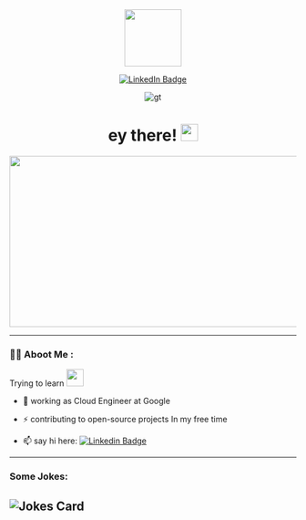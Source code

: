 <div id="header" align="center">
  <img src="https://i.giphy.com/media/v1.Y2lkPTc5MGI3NjExeG9oNm9rMGp0amZwa3BxaDMxdHNlZGI0d3hjeDVxNjFybTIzNmFkcSZlcD12MV9pbnRlcm5hbF9naWZfYnlfaWQmY3Q9Zw/xThuWu82QD3pj4wvEQ/giphy.gif" width="100"/>
  <p align="center">
<a href="https://www.linkedin.com/in/asrarfarooq"><img src="https://img.shields.io/badge/LinkedIn-blue?style=for-the-badge&logo=linkedin&logoColor=white" alt="LinkedIn Badge"></a>
</p>
<img src="https://komarev.com/ghpvc/?username=asrarfarooq&style=flat-square&color=blue" alt="gt"/>
</div>

<h1 align="center">
  ey there!
  <img src="https://media.giphy.com/media/hvRJCLFzcasrR4ia7z/giphy.gif" width="30px"/>
</h1>
<div align="center">
  <img src="https://i.giphy.com/media/v1.Y2lkPTc5MGI3NjExN3oxdXR5aGhqMXVrcDRsanh6dmw2MjR5OXRiemx1aXV4amJ4enJxYyZlcD12MV9pbnRlcm5hbF9naWZfYnlfaWQmY3Q9Zw/NLHq5dOtUtOUEjOr7W/giphy.gif" width="600" height="300"/>
</div>

***

### :man_technologist: Aboot Me :
Trying to learn <img src="https://media.giphy.com/media/WUlplcMpOCEmTGBtBW/giphy.gif" width="30"> 

- :telescope: working as Cloud Engineer at Google
- :zap:  contributing to open-source projects In my free time


- :mailbox: say hi here: [![Linkedin Badge](https://img.shields.io/badge/-kakbar-blue?style=flat&logo=Linkedin&logoColor=white)](https://www.linkedin.com/in/asrarfarooq/)
---
### Some Jokes:

![Jokes Card](https://readme-jokes.vercel.app/api)
---
